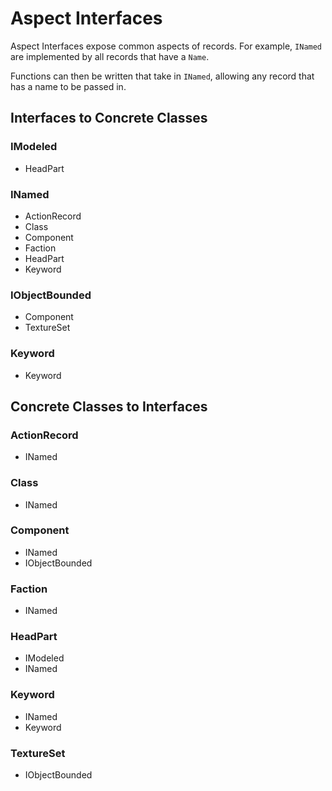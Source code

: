 # Aspect Interfaces
Aspect Interfaces expose common aspects of records.  For example, `INamed` are implemented by all records that have a `Name`.

Functions can then be written that take in `INamed`, allowing any record that has a name to be passed in.
## Interfaces to Concrete Classes
### IModeled
- HeadPart
### INamed
- ActionRecord
- Class
- Component
- Faction
- HeadPart
- Keyword
### IObjectBounded
- Component
- TextureSet
### Keyword
- Keyword
## Concrete Classes to Interfaces
### ActionRecord
- INamed
### Class
- INamed
### Component
- INamed
- IObjectBounded
### Faction
- INamed
### HeadPart
- IModeled
- INamed
### Keyword
- INamed
- Keyword
### TextureSet
- IObjectBounded
